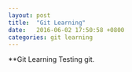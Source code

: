 ```yaml
---
layout: post
title:  "Git Learning"
date:   2016-06-02 17:50:58 +0800
categories: git learning
---
```

**Git Learning
Testing git.
